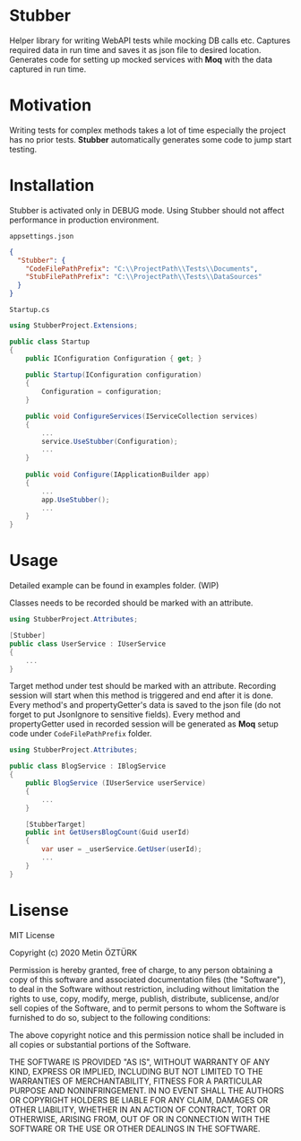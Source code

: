 # Stubber
Helper library for writing WebAPI tests while mocking DB calls etc. Captures required data in run time and saves it as json file to desired location. Generates code for setting up mocked services with **Moq** with the data captured in run time.
# Motivation
Writing tests for complex methods takes a lot of time especially the project has no prior tests. **Stubber** automatically generates some code to jump start testing.
# Installation
Stubber is activated only in DEBUG mode. Using Stubber should not affect performance in production environment. 

`appsettings.json`
```json
{
  "Stubber": {
    "CodeFilePathPrefix": "C:\\ProjectPath\\Tests\\Documents", 
    "StubFilePathPrefix": "C:\\ProjectPath\\Tests\\DataSources"
  }
}
```
`Startup.cs`
```csharp
using StubberProject.Extensions;

public class Startup
{
    public IConfiguration Configuration { get; }
    
    public Startup(IConfiguration configuration) 
    {
        Configuration = configuration;
    }

    public void ConfigureServices(IServiceCollection services) 
    {
        ...
        service.UseStubber(Configuration);
        ...
    }
    
    public void Configure(IApplicationBuilder app) 
    {
        ...
        app.UseStubber();
        ...
    }
}
```
# Usage
Detailed example can be found in examples folder. (WIP)

Classes needs to be recorded should be marked with an attribute.
```csharp
using StubberProject.Attributes;

[Stubber]
public class UserService : IUserService 
{
    ...
}
```
Target method under test should be marked with an attribute. Recording session will start when this method is triggered and end after it is done. Every method's and propertyGetter's data is saved to the json file (do not forget to put JsonIgnore to sensitive fields). Every method and propertyGetter used in recorded session will be generated as **Moq** setup code under `CodeFilePathPrefix` folder. 
```csharp
using StubberProject.Attributes;

public class BlogService : IBlogService
{
    public BlogService (IUserService userService)
    {
        ...
    }

    [StubberTarget]
    public int GetUsersBlogCount(Guid userId)
    {
        var user = _userService.GetUser(userId);
        ...
    }
}
```
# Lisense
MIT License

Copyright (c) 2020 Metin ÖZTÜRK

Permission is hereby granted, free of charge, to any person obtaining a copy
of this software and associated documentation files (the "Software"), to deal
in the Software without restriction, including without limitation the rights
to use, copy, modify, merge, publish, distribute, sublicense, and/or sell
copies of the Software, and to permit persons to whom the Software is
furnished to do so, subject to the following conditions:

The above copyright notice and this permission notice shall be included in all
copies or substantial portions of the Software.

THE SOFTWARE IS PROVIDED "AS IS", WITHOUT WARRANTY OF ANY KIND, EXPRESS OR
IMPLIED, INCLUDING BUT NOT LIMITED TO THE WARRANTIES OF MERCHANTABILITY,
FITNESS FOR A PARTICULAR PURPOSE AND NONINFRINGEMENT. IN NO EVENT SHALL THE
AUTHORS OR COPYRIGHT HOLDERS BE LIABLE FOR ANY CLAIM, DAMAGES OR OTHER
LIABILITY, WHETHER IN AN ACTION OF CONTRACT, TORT OR OTHERWISE, ARISING FROM,
OUT OF OR IN CONNECTION WITH THE SOFTWARE OR THE USE OR OTHER DEALINGS IN THE
SOFTWARE.